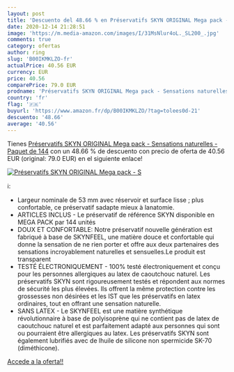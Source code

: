 ```yaml
---
layout: post
title: 'Descuento del 48.66 % en Préservatifs SKYN ORIGINAL Mega pack - S'
date: 2020-12-14 21:28:51
image: 'https://m.media-amazon.com/images/I/31MsNlur4oL._SL200_.jpg'
comments: true
category: ofertas
author: ring
slug: 'B00IKMKLZO-fr'
actualPrice: 40.56 EUR
currency: EUR
price: 40.56
comparePrice: 79.0 EUR
prodname: 'Préservatifs SKYN ORIGINAL Mega pack - Sensations naturelles - Paquet de 144'
country: 'fr'
flag: '🇫🇷'
buyurl: 'https://www.amazon.fr/dp/B00IKMKLZO/?tag=tolees0d-21'
descuento: '48.66'
average: '40.56'
---
```


Tienes [Préservatifs SKYN ORIGINAL Mega pack - Sensations naturelles - Paquet de 144](https://www.amazon.fr/dp/B00IKMKLZO/?tag=tolees0d-21) con un 48.66 % de descuento con precio de oferta de 40.56 EUR (original: 79.0 EUR) en el siguiente enlace!

[![Préservatifs SKYN ORIGINAL Mega pack - S](https://m.media-amazon.com/images/I/31MsNlur4oL._SL200_.jpg)](https://www.amazon.fr/dp/B00IKMKLZO/?tag=tolees0d-21)

ℹ️:

- Largeur nominale de 53 mm avec réservoir et surface lisse ; plus confortable, ce préservatif sadapte mieux à lanatomie.
- ARTICLES INCLUS - Le préservatif de référence SKYN disponible en MEGA PACK par 144 unités
- DOUX ET CONFORTABLE: Notre préservatif nouvelle génération est fabriqué à base de SKYNFEEL, une matière douce et confortable qui donne la sensation de ne rien porter et offre aux deux partenaires des sensations incroyablement naturelles et sensuelles.Le produit est transparent
- TESTÉ ÉLECTRONIQUEMENT - 100% testé électroniquement et conçu pour les personnes allergiques au latex de caoutchouc naturel. Les préservatifs SKYN sont rigoureusement testés et répondent aux normes de sécurité les plus élevées. Ils offrent la même protection contre les grossesses non désirées et les IST que les préservatifs en latex ordinaires, tout en offrant une sensation naturelle.
- SANS LATEX - Le SKYNFEEL est une matière synthétique révolutionnaire à base de polyisoprène qui ne contient pas de latex de caoutchouc naturel et est parfaitement adapté aux personnes qui sont ou pourraient être allergiques au latex. Les préservatifs SKYN sont également lubrifiés avec de lhuile de silicone non spermicide SK-70 (diméthicone).

[Accede a la oferta!!](https://www.amazon.fr/dp/B00IKMKLZO/?tag=tolees0d-21)
